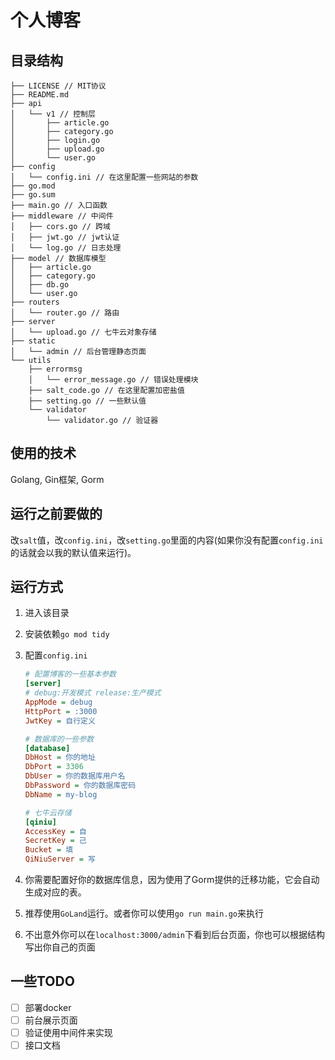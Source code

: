 # 个人博客

目录结构
---

```
├── LICENSE // MIT协议
├── README.md
├── api
│   └── v1 // 控制层
│       ├── article.go
│       ├── category.go
│       ├── login.go
│       ├── upload.go
│       └── user.go
├── config
│   └── config.ini // 在这里配置一些网站的参数
├── go.mod
├── go.sum
├── main.go // 入口函数
├── middleware // 中间件
│   ├── cors.go // 跨域
│   ├── jwt.go // jwt认证
│   └── log.go // 日志处理
├── model // 数据库模型
│   ├── article.go
│   ├── category.go
│   ├── db.go
│   └── user.go
├── routers
│   └── router.go // 路由
├── server
│   └── upload.go // 七牛云对象存储
├── static
│   └── admin // 后台管理静态页面
└── utils
    ├── errormsg
    │   └── error_message.go // 错误处理模块
    ├── salt_code.go // 在这里配置加密盐值
    ├── setting.go // 一些默认值
    └── validator
        └── validator.go // 验证器
```

## 使用的技术

Golang, Gin框架, Gorm

## 运行之前要做的

改`salt`值，改`config.ini`，改`setting.go`里面的内容(如果你没有配置`config.ini`的话就会以我的默认值来运行)。

## 运行方式

1. 进入该目录

2. 安装依赖`go mod tidy`

3. 配置`config.ini`

   ```ini
   # 配置博客的一些基本参数
   [server]
   # debug:开发模式 release:生产模式
   AppMode = debug
   HttpPort = :3000
   JwtKey = 自行定义
   
   # 数据库的一些参数
   [database]
   DbHost = 你的地址
   DbPort = 3306
   DbUser = 你的数据库用户名
   DbPassword = 你的数据库密码
   DbName = my-blog
   
   # 七牛云存储
   [qiniu]
   AccessKey = 自
   SecretKey = 己
   Bucket = 填
   QiNiuServer = 写
   ```

4. 你需要配置好你的数据库信息，因为使用了Gorm提供的迁移功能，它会自动生成对应的表。

5. 推荐使用`GoLand`运行。或者你可以使用`go run main.go`来执行

6. 不出意外你可以在`localhost:3000/admin`下看到后台页面，你也可以根据结构写出你自己的页面

## 一些TODO

- [ ] 部署docker
- [ ] 前台展示页面
- [ ] 验证使用中间件来实现
- [ ] 接口文档

